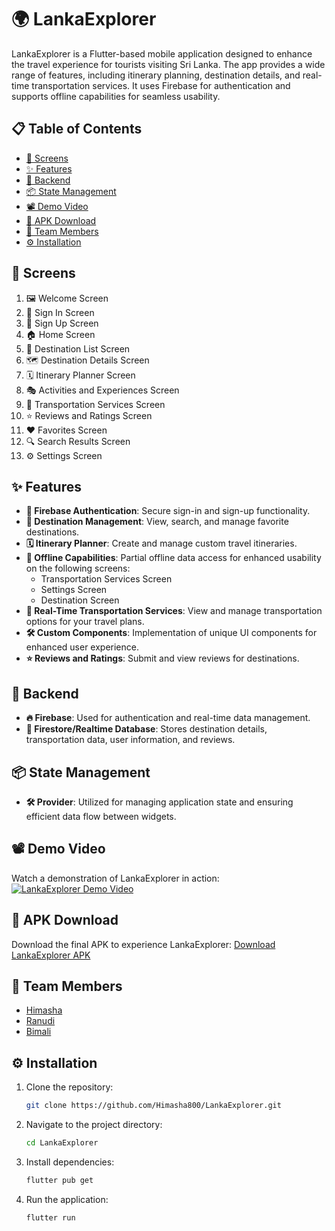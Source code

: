 # 🌍 LankaExplorer

LankaExplorer is a Flutter-based mobile application designed to enhance the travel experience for tourists visiting Sri Lanka. The app provides a wide range of features, including itinerary planning, destination details, and real-time transportation services. It uses Firebase for authentication and supports offline capabilities for seamless usability.

## 📋 Table of Contents
- [📱 Screens](#screens)
- [✨ Features](#features)
- [🔗 Backend](#backend)
- [📦 State Management](#state-management)
- [📽️ Demo Video](#demo-video)
- [📂 APK Download](#apk-download)
- [👥 Team Members](#team-members)
- [⚙️ Installation](#installation)

## 📱 Screens
1. 🖼️ Welcome Screen
2. 🔐 Sign In Screen
3. 📝 Sign Up Screen
4. 🏠 Home Screen
5. 📍 Destination List Screen
6. 🗺️ Destination Details Screen
7. 🗓️ Itinerary Planner Screen
8. 🎭 Activities and Experiences Screen
9. 🚗 Transportation Services Screen
10. ⭐ Reviews and Ratings Screen
11. ❤️ Favorites Screen
12. 🔍 Search Results Screen
13. ⚙️ Settings Screen

## ✨ Features
- **🔑 Firebase Authentication**: Secure sign-in and sign-up functionality.
- **📍 Destination Management**: View, search, and manage favorite destinations.
- **🗓️ Itinerary Planner**: Create and manage custom travel itineraries.
- **📶 Offline Capabilities**: Partial offline data access for enhanced usability on the following screens:
  - Transportation Services Screen
  - Settings Screen
  - Destination Screen
- **🚗 Real-Time Transportation Services**: View and manage transportation options for your travel plans.
- **🛠️ Custom Components**: Implementation of unique UI components for enhanced user experience.
- **⭐ Reviews and Ratings**: Submit and view reviews for destinations.

## 🔗 Backend
- **🔥 Firebase**: Used for authentication and real-time data management.
- **📂 Firestore/Realtime Database**: Stores destination details, transportation data, user information, and reviews.

## 📦 State Management
- **🛠️ Provider**: Utilized for managing application state and ensuring efficient data flow between widgets.


## 📽️ Demo Video
Watch a demonstration of LankaExplorer in action:
[![LankaExplorer Demo Video](https://img.youtube.com/vi/your_video_id/maxresdefault.jpg)](https://youtu.be/your_video_id)

## 📂 APK Download
Download the final APK to experience LankaExplorer:
[Download LankaExplorer APK](https://drive.google.com/file/d/1ZbWkWizzed9NRCAcU8JDN-rcjNjNkC3u/view?usp=sharing)

## 👥 Team Members
- [Himasha](https://github.com/Himasha800)
- [Ranudi](https://github.com/Ranudi-Kariyapperuma)
- [Bimali](https://github.com/Bimali31)

## ⚙️ Installation
1. Clone the repository:
   ```bash
   git clone https://github.com/Himasha800/LankaExplorer.git
   ```
2. Navigate to the project directory:
   ```bash
   cd LankaExplorer
   ```
3. Install dependencies:
   ```bash
   flutter pub get
   ```
4. Run the application:
   ```bash
   flutter run
   
